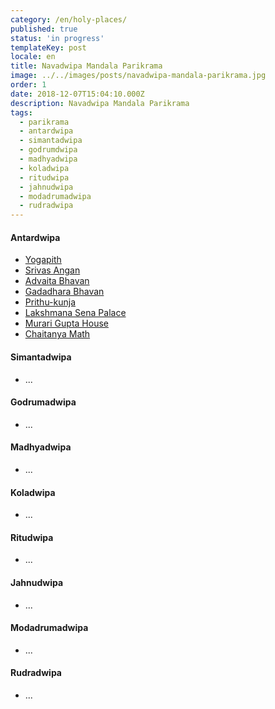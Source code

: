```yaml
---
category: /en/holy-places/
published: true
status: 'in progress'
templateKey: post
locale: en
title: Navadwipa Mandala Parikrama
image: ../../images/posts/navadwipa-mandala-parikrama.jpg
order: 1
date: 2018-12-07T15:04:10.000Z
description: Navadwipa Mandala Parikrama
tags:
  - parikrama
  - antardwipa
  - simantadwipa
  - godrumdwipa
  - madhyadwipa
  - koladwipa
  - ritudwipa
  - jahnudwipa
  - modadrumadwipa
  - rudradwipa
---
```

<tbd locale="en" url="mailto:haribol@mayapur.live"></tbd>

#### Antardwipa
  - [Yogapith](/en/yogapith)
  - [Srivas Angan](/en/srivas-angan)
  - [Advaita Bhavan](en/advaita-bhavan)
  - [Gadadhara Bhavan](/en/gadadhara-bhavan)
  - [Prithu-kunja](/en/prithu-kunda)
  - [Lakshmana Sena Palace](/en/lakshmana-sena-palace)
  - [Murari Gupta House](/en/murari-gupta-house)
  - [Chaitanya Math](/en/chaitanya-math)

#### Simantadwipa
  - ...

#### Godrumadwipa
  - ...

#### Madhyadwipa
  - ...

#### Koladwipa
  - ...

#### Ritudwipa
  - ...

#### Jahnudwipa
  - ...

#### Modadrumadwipa
  - ...

#### Rudradwipa
  - ...
